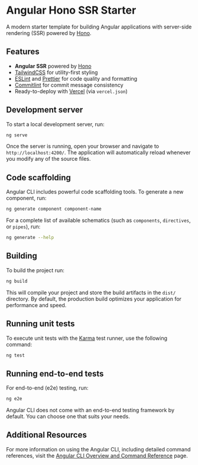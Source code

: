 # Angular Hono SSR Starter

A modern starter template for building Angular applications with server-side rendering (SSR) powered by [Hono](https://hono.dev).

## Features

- **Angular SSR** powered by [Hono](https://hono.dev)
- [TailwindCSS](https://tailwindcss.com) for utility-first styling
- [ESLint](https://eslint.org) and [Prettier](https://prettier.io) for code quality and formatting
- [Commitlint](https://commitlint.js.org) for commit message consistency
- Ready-to-deploy with [Vercel](https://vercel.com) (via `vercel.json`)

## Development server

To start a local development server, run:

```bash
ng serve
```

Once the server is running, open your browser and navigate to `http://localhost:4200/`. The application will automatically reload whenever you modify any of the source files.

## Code scaffolding

Angular CLI includes powerful code scaffolding tools. To generate a new component, run:

```bash
ng generate component component-name
```

For a complete list of available schematics (such as `components`, `directives`, or `pipes`), run:

```bash
ng generate --help
```

## Building

To build the project run:

```bash
ng build
```

This will compile your project and store the build artifacts in the `dist/` directory. By default, the production build optimizes your application for performance and speed.

## Running unit tests

To execute unit tests with the [Karma](https://karma-runner.github.io) test runner, use the following command:

```bash
ng test
```

## Running end-to-end tests

For end-to-end (e2e) testing, run:

```bash
ng e2e
```

Angular CLI does not come with an end-to-end testing framework by default. You can choose one that suits your needs.

## Additional Resources

For more information on using the Angular CLI, including detailed command references, visit the [Angular CLI Overview and Command Reference](https://angular.dev/tools/cli) page.
